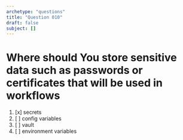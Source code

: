 ```yaml
---
archetype: "questions"
title: "Question 010"
draft: false
subject: []
---
```


# Where should You store sensitive data such as passwords or certificates that will be used in workflows
1. [x] secrets
1. [ ] config variables
1. [ ] vault
1. [ ] environment variables
